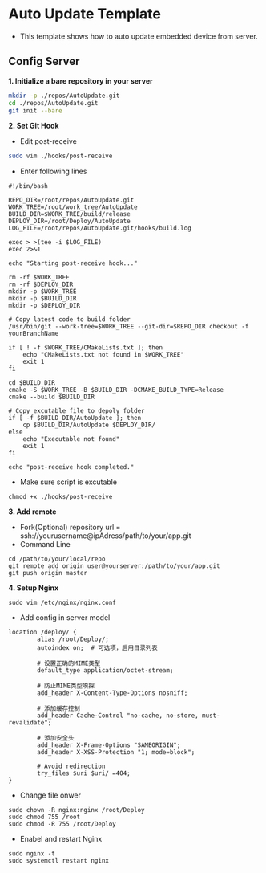 # Auto Update Template
- This template shows how to auto update embedded device from server.
 
## Config Server
**1. Initialize a bare repository in your server**
```bash
mkdir -p ./repos/AutoUpdate.git
cd ./repos/AutoUpdate.git
git init --bare
```

**2. Set Git Hook**
 * Edit post-receive
```bash
sudo vim ./hooks/post-receive
```
 * Enter following lines
```
#!/bin/bash

REPO_DIR=/root/repos/AutoUpdate.git
WORK_TREE=/root/work_tree/AutoUpdate
BUILD_DIR=$WORK_TREE/build/release
DEPLOY_DIR=/root/Deploy/AutoUpdate
LOG_FILE=/root/repos/AutoUpdate.git/hooks/build.log

exec > >(tee -i $LOG_FILE)
exec 2>&1

echo "Starting post-receive hook..."

rm -rf $WORK_TREE
rm -rf $DEPLOY_DIR
mkdir -p $WORK_TREE
mkdir -p $BUILD_DIR
mkdir -p $DEPLOY_DIR

# Copy latest code to build folder
/usr/bin/git --work-tree=$WORK_TREE --git-dir=$REPO_DIR checkout -f yourBranchName

if [ ! -f $WORK_TREE/CMakeLists.txt ]; then
    echo "CMakeLists.txt not found in $WORK_TREE"
    exit 1
fi

cd $BUILD_DIR
cmake -S $WORK_TREE -B $BUILD_DIR -DCMAKE_BUILD_TYPE=Release
cmake --build $BUILD_DIR

# Copy excutable file to depoly folder
if [ -f $BUILD_DIR/AutoUpdate ]; then
    cp $BUILD_DIR/AutoUpdate $DEPLOY_DIR/
else
    echo "Executable not found"
    exit 1
fi

echo "post-receive hook completed."
```
 * Make sure script is excutable
```
chmod +x ./hooks/post-receive
```

**3. Add remote**
 * Fork(Optional)
repository url = ssh://yourusername@ipAdress/path/to/your/app.git
 * Command Line
```
cd /path/to/your/local/repo
git remote add origin user@yourserver:/path/to/your/app.git
git push origin master
```

**4. Setup Nginx**
```
sudo vim /etc/nginx/nginx.conf
```
 * Add config in server model
```
location /deploy/ {
        alias /root/Deploy/;
        autoindex on;  # 可选项，启用目录列表

        # 设置正确的MIME类型
        default_type application/octet-stream;

        # 防止MIME类型嗅探
        add_header X-Content-Type-Options nosniff;

        # 添加缓存控制
        add_header Cache-Control "no-cache, no-store, must-revalidate";

        # 添加安全头
        add_header X-Frame-Options "SAMEORIGIN";
        add_header X-XSS-Protection "1; mode=block";

        # Avoid redirection
        try_files $uri $uri/ =404;
}
```
 * Change file onwer
```
sudo chown -R nginx:nginx /root/Deploy
sudo chmod 755 /root
sudo chmod -R 755 /root/Deploy
```
 * Enabel and restart Nginx
```
sudo nginx -t
sudo systemctl restart nginx
```
